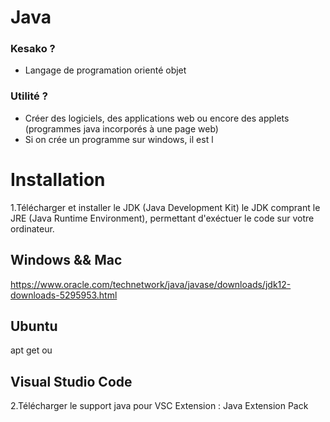# Java 
### Kesako ? 
- Langage de programation orienté objet
### Utilité ? 
- Créer des logiciels, des applications web ou encore des applets (programmes java incorporés à une page web)
- Si on crée un programme sur windows, il est l

# Installation
1.Télécharger et installer le JDK (Java Development Kit)
le JDK comprant le JRE (Java Runtime Environment), permettant d'exéctuer le code sur votre ordinateur.
## Windows && Mac
https://www.oracle.com/technetwork/java/javase/downloads/jdk12-downloads-5295953.html
## Ubuntu 
apt get
ou


## Visual Studio Code
2.Télécharger le support java pour VSC
Extension :  Java Extension Pack
